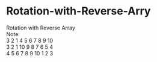 # Rotation-with-Reverse-Arry
Rotation with Reverse Array<br>
Note: <br>
3 2 1 4 5 6 7 8 9 10 <br>
3 2 1 10 9 8 7 6 5 4 <br>
4 5 6 7 8 9 10 1 2 3 
